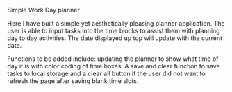 Simple Work Day planner

Here I have built a simple yet aesthetically pleasing planner application.
The user is able to input tasks into the time blocks to assist them with planning day to day activities.
The date displayed up top will update with the current date.

Functions to be added include:
updating the planner to show what time of day it is with color coding of time boxes.
A save and clear function to save tasks to local storage and a clear all button if the user did not want to refresh the page
after saving blank time slots.